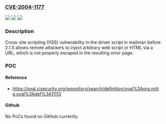 ### [CVE-2004-1177](https://cve.mitre.org/cgi-bin/cvename.cgi?name=CVE-2004-1177)
![](https://img.shields.io/static/v1?label=Product&message=n%2Fa&color=blue)
![](https://img.shields.io/static/v1?label=Version&message=n%2Fa&color=blue)
![](https://img.shields.io/static/v1?label=Vulnerability&message=n%2Fa&color=brighgreen)

### Description

Cross-site scripting (XSS) vulnerability in the driver script in mailman before 2.1.5 allows remote attackers to inject arbitrary web script or HTML via a URL, which is not properly escaped in the resulting error page.

### POC

#### Reference
- https://oval.cisecurity.org/repository/search/definition/oval%3Aorg.mitre.oval%3Adef%3A11113

#### Github
No PoCs found on GitHub currently.

